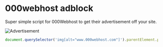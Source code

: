 # 000webhost adblock
Super simple script for 000Webhost to get their advertisement off your site.

![Advertisement](https://i.imgur.com/9LeNT3X.png)

```javascript
document.querySelector('img[alt="www.000webhost.com"]').parentElement.parentElement.remove()
```
